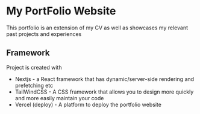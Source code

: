 # My PortFolio Website
This portfolio is an extension of my CV as well as showcases my relevant past projects and experiences

## Framework
Project is created with
* Nextjs - a React framework that has dynamic/server-side rendering and prefetching etc
* TailWindCSS - A CSS framework that allows you to design more quickly and more easily maintain your code
* Vercel (deploy) - A platform to deploy the portfolio website